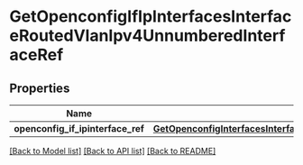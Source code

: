 # GetOpenconfigIfIpInterfacesInterfaceRoutedVlanIpv4UnnumberedInterfaceRef

## Properties
Name | Type | Description | Notes
------------ | ------------- | ------------- | -------------
**openconfig_if_ipinterface_ref** | [**GetOpenconfigInterfacesInterfacesOpenconfiginterfacesinterfacesSubinterfacesOpenconfigifipipv4UnnumberedInterfaceref**](GetOpenconfigInterfacesInterfacesOpenconfiginterfacesinterfacesSubinterfacesOpenconfigifipipv4UnnumberedInterfaceref.md) |  | [optional] 

[[Back to Model list]](../README.md#documentation-for-models) [[Back to API list]](../README.md#documentation-for-api-endpoints) [[Back to README]](../README.md)


